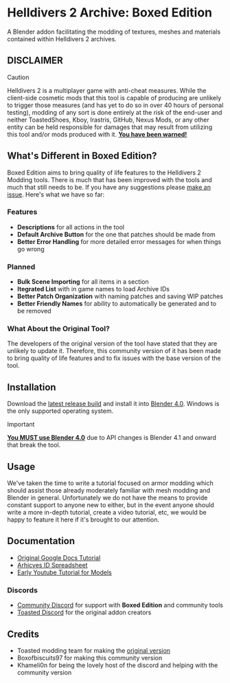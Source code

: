 # Helldivers 2 Archive: Boxed Edition
A Blender addon facilitating the modding of textures, meshes and materials contained within Helldivers 2 archives.

## DISCLAIMER
> [!CAUTION]
> Helldivers 2 is a multiplayer game with anti-cheat measures. While the client-side cosmetic mods that this tool is capable of producing are unlikely to trigger those measures (and has yet to do so in over 40 hours of personal testing), modding of any sort is done entirely at the risk of the end-user and neither ToastedShoes, Kboy, Irastris, GitHub, Nexus Mods, or any other entity can be held responsible for damages that may result from utilizing this tool and/or mods produced with it. <ins>**You have been warned!**</ins>

## What's Different in Boxed Edition?
Boxed Edition aims to bring quality of life features to the Helldivers 2 Modding tools. There is much that has been improved with the tools and much that still needs to be. If you have any suggestions please [make an issue](https://github.com/Boxofbiscuits97/io_scene_helldivers2/issues). Here's what we have so far:

### Features
- **Descriptions** for all actions in the tool
- **Default Archive Button** for the one that patches should be made from
- **Better Error Handling** for more detailed error messages for when things go wrong

### Planned
- **Bulk Scene Importing** for all items in a section
- **Itegrated List** with in game names to load Archive IDs
- **Better Patch Organization** with naming patches and saving WIP patches 
- **Better Friendly Names** for ability to automatically be generated and to be removed

### What About the Original Tool?
The developers of the original version of the tool have stated that they are unlikely to update it. Therefore, this community version of it has been made to bring quality of life features and to fix issues with the base version of the tool.

## Installation
Download the [latest release build](https://github.com/Boxofbiscuits97/io_scene_helldivers2/releases) and install it into [Blender 4.0](https://www.blender.org/download/previous-versions/). Windows is the only supported operating system.
> [!IMPORTANT]
> <ins>**You MUST use Blender 4.0**</ins> due to API changes is Blender 4.1 and onward that break the tool.

## Usage
We've taken the time to write a tutorial focused on armor modding which should assist those already moderately familiar with mesh modding and Blender in general. Unfortunately we do not have the means to provide constant support to anyone new to either, but in the event anyone should write a more in-depth tutorial, create a video tutorial, etc, we would be happy to feature it here if it's brought to our attention.

## Documentation
- [Original Google Docs Tutorial](https://docs.google.com/document/d/1SF7iEekmxoDdf0EsJu1ww9u2Cr8vzHyn2ycZS7JlWl0)
- [Arhicves ID Spreadsheet](https://docs.google.com/spreadsheets/d/1oQys_OI5DWou4GeRE3mW56j7BIi4M7KftBIPAl1ULFw)
- [Early Youtube Tutorial for Models](https://youtu.be/jdz-JeLvCY4)

### Discords
- [Community Discord](https://discord.gg/Nzdc7z8Awr) for support with **Boxed Edition** and community tools
- [Toasted Discord](https://discord.gg/ftSZppf) for the original addon creators



## Credits
- Toasted modding team for making the [original version](https://github.com/kboykboy2/io_scene_helldivers2)
- Boxofbiscuits97 for making this community version
- Khameli0n for being the lovely host of the discord and helping with the community version